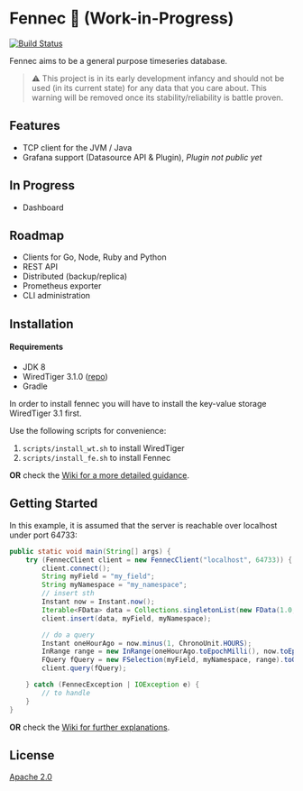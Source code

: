 # Fennec 🦊 (Work-in-Progress)

[![Build Status](https://dev.azure.com/fennecdb/fennec/_apis/build/status/fennecdb.fennec?branchName=master)](https://dev.azure.com/fennecdb/fennec/_build/latest?definitionId=2&branchName=master)

Fennec aims to be a general purpose timeseries database.

> ⚠️ This project is in its early development infancy and should not be used (in its current state) for any data that you care about. This warning will be removed once its stability/reliability is battle proven.

## Features
* TCP client for the JVM / Java
* Grafana support (Datasource API & Plugin),️ _Plugin not public yet_

## In Progress
* Dashboard

## Roadmap
* Clients for Go, Node, Ruby and Python
* REST API 
* Distributed (backup/replica) 
* Prometheus exporter 
* CLI administration 

## Installation
#### Requirements
* JDK 8
* WiredTiger 3.1.0 ([repo](https://github.com/wiredtiger/wiredtiger))
* Gradle

In order to install fennec you will have to install the key-value storage WiredTiger 3.1 first.

Use the following scripts for convenience:
1. `scripts/install_wt.sh` to install WiredTiger
2. `scripts/install_fe.sh` to install Fennec


__OR__ check the [Wiki for a more detailed guidance](https://github.com/fennecdb/fennec/wiki/Installation).

## Getting Started

In this example, it is assumed that the server is reachable over localhost under port 64733:

```java
public static void main(String[] args) {
    try (FennecClient client = new FennecClient("localhost", 64733)) {
        client.connect();
        String myField = "my_field";
        String myNamespace = "my_namespace";
        // insert sth
        Instant now = Instant.now();
        Iterable<FData> data = Collections.singletonList(new FData(1.0, now.toEpochMilli()));
        client.insert(data, myField, myNamespace);

        // do a query
        Instant oneHourAgo = now.minus(1, ChronoUnit.HOURS);
        InRange range = new InRange(oneHourAgo.toEpochMilli(), now.toEpochMilli());
      	FQuery fQuery = new FSelection(myField, myNamespace, range).toQuery();
        client.query(fQuery);

    } catch (FennecException | IOException e) {
        // to handle
    }
}
```
__OR__ check the [Wiki for further explanations](https://github.com/fennecdb/fennec/wiki/Getting-Started).


## License
[Apache 2.0](https://github.com/fennecdb/fennec/blob/master/LICENSE)
